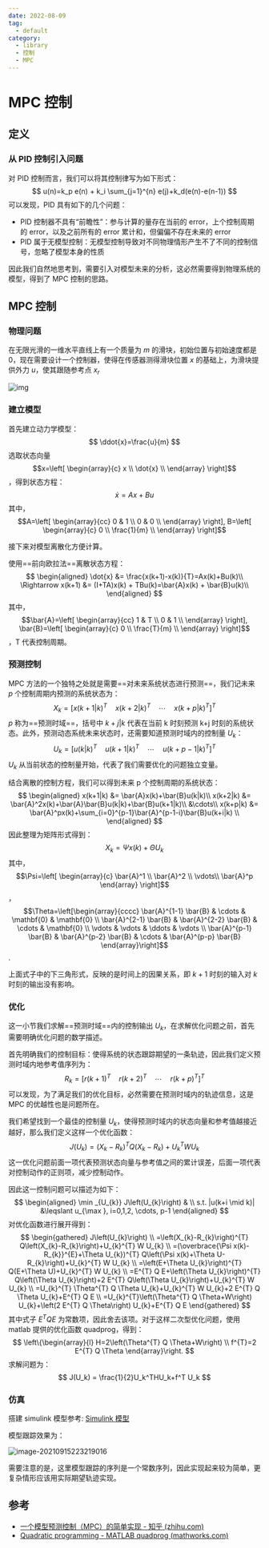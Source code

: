 ```yaml
---
date: 2022-08-09
tag:
  - default
category:
  - library
  - 控制
  - MPC
---
```



# MPC 控制


## 定义

### 从 PID 控制引入问题

对 PID 控制而言，我们可以将其控制律写为如下形式：
$$
u(n)=k_p e(n) + k_i \sum_{j=1}^{n} e(j)+k_d(e(n)-e(n-1))
$$
可以发现，PID 具有如下的几个问题：

- PID 控制器不具有“前瞻性”：参与计算的量存在当前的 error，上个控制周期的 error，以及之前所有的 error 累计和，但偏偏不存在未来的 error
- PID 属于无模型控制：无模型控制导致对不同物理情形产生不了不同的控制信号，忽略了模型本身的性质

因此我们自然地思考到，需要引入对模型未来的分析，这必然需要得到物理系统的模型，得到了 MPC 控制的思路。

## MPC 控制

### 物理问题

在无限光滑的一维水平直线上有一个质量为 $m$ 的滑块，初始位置与初始速度都是 0，现在需要设计一个控制器，使得在传感器测得滑块位置 $x$ 的基础上，为滑块提供外力 $u$，使其跟随参考点 $x_r$

![img](v2-4b210451ff0b0839979a9b1ca540ba6f_b.png)

### 建立模型

首先建立动力学模型：
$$
\ddot{x}=\frac{u}{m}
$$
选取状态向量 $$x=\left[
\begin{array}{c}
 x \\
 \dot{x} \\
\end{array}
\right]$$，得到状态方程：
$$
\dot{x} = Ax+Bu
$$
其中，
$$A=\left[
\begin{array}{cc}
 0 & 1 \\
 0 & 0 \\
\end{array}
\right], B=\left[
\begin{array}{c}
 0 \\
 \frac{1}{m} \\
\end{array}
\right]$$

接下来对模型离散化方便计算。

使用==前向欧拉法==离散状态方程：
$$
\begin{aligned}
\dot{x} &= \frac{x(k+1)-x(k)}{T}=Ax(k)+Bu(k)\\
\Rightarrow x(k+1) &= (I+TA)x(k) + TBu(k)=\bar{A}x(k) + \bar{B}u(k)\\
\end{aligned}
$$
其中，$$\bar{A}=\left[
\begin{array}{cc}
 1 & T \\
 0 & 1 \\
\end{array}
\right], \bar{B}=\left[
\begin{array}{c}
 0 \\
 \frac{T}{m} \\
\end{array}
\right]$$，T 代表控制周期。

### 预测控制

MPC 方法的一个独特之处就是需要==对未来系统状态进行预测==，我们记未来 $p$ 个控制周期内预测的系统状态为：
$$
X_k = [x(k+1|k)^T \quad x(k+2|k)^T \quad \cdots \quad x(k+p|k)^T ]^T
$$
$p$ 称为==预测时域==，括号中 $k+j|k$ 代表在当前 k 时刻预测 k+j 时刻的系统状态。此外，预测动态系统未来状态时，还需要知道预测时域内的控制量 $U_k$：
$$
U_k = [u(k|k)^T \quad u(k+1|k)^T \quad \cdots \quad u(k+p-1|k)^T ]^T
$$
$U_k$ 从当前状态的控制量开始，代表了我们需要优化的问题独立变量。

结合离散的控制方程，我们可以得到未来 p 个控制周期的系统状态：
$$
\begin{aligned}
x(k+1|k) &= \bar{A}x(k)+\bar{B}u(k|k)\\
x(k+2|k) &= \bar{A}^2x(k)+\bar{A}\bar{B}u(k|k)+\bar{B}u(k+1|k)\\
&\cdots\\
x(k+p|k) &= \bar{A}^px(k)+\sum_{i=0}^{p-1}\bar{A}^{p-1-i}\bar{B}u(k+i|k) \\
\end{aligned}
$$
因此整理为矩阵形式得到：
$$
X_k = \Psi x(k) + \Theta U_k
$$
其中，$$\Psi=\left[
\begin{array}{c}
 \bar{A}^1 \\
\bar{A}^2 \\ \vdots\\ \bar{A}^p \end{array}
\right]$$，$$\Theta=\left[\begin{array}{cccc}
\bar{A}^{1-1} \bar{B} & \cdots & \mathbf{0} & \mathbf{0} \\
\bar{A}^{2-1} \bar{B} & \bar{A}^{2-2} \bar{B} & \cdots & \mathbf{0} \\
\vdots & \vdots & \ddots & \vdots \\
\bar{A}^{p-1} \bar{B} & \bar{A}^{p-2} \bar{B} & \cdots & \bar{A}^{p-p} \bar{B}
\end{array}\right]$$.

上面式子中的下三角形式，反映的是时间上的因果关系，即 $k+1$ 时刻的输入对 $k$ 时刻的输出没有影响。

### 优化

这一小节我们求解==预测时域==内的控制输出 $U_k$，在求解优化问题之前，首先需要明确优化问题的数学描述。

首先明确我们的控制目标：使得系统的状态跟踪期望的一条轨迹，因此我们定义预测时域内地参考值序列为：
$$
R_k=[r(k+1)^T\quad r(k+2)^T\quad \cdots \quad r(k+p)^T]^T
$$
可以发现，为了满足我们的优化目标，必然需要在预测时域内的轨迹信息，这是 MPC 的优越性也是问题所在。

我们希望找到一个最佳的控制量 $U_k$，使得预测时域内的状态向量和参考值越接近越好，那么我们定义这样一个优化函数：
$$
J(U_k) = (X_k-R_k)^T Q (X_k-R_k) + U_k^TWU_k
$$
这一优化问题前面一项代表预测状态向量与参考值之间的累计误差，后面一项代表对控制动作的正则项，减少控制动作。

因此这一控制问题可以描述为如下：
$$
\begin{aligned}
\min _{U_{k}} J\left(U_{k}\right) & \\
s.t. |u(k+i \mid k)| &\leqslant u_{\max }, i=0,1,2, \cdots, p-1
\end{aligned}
$$
对优化函数进行展开得到：
$$
\begin{gathered}
J\left(U_{k}\right) \\
=\left(X_{k}-R_{k}\right)^{T} Q\left(X_{k}-R_{k}\right)+U_{k}^{T} W U_{k} \\
=(\overbrace{\Psi x(k)-R_{k}}^{E}+\Theta U_{k})^{T} Q\left(\Psi x(k)+\Theta U-R_{k}\right)+U_{k}^{T} W U_{k} \\
=\left(E+\Theta U_{k}\right)^{T} Q(E+\Theta U)+U_{k}^{T} W U_{k} \\
=E^{T} Q E+\left(\Theta U_{k}\right)^{T} Q\left(\Theta U_{k}\right)+2 E^{T} Q\left(\Theta U_{k}\right)+U_{k}^{T} W U_{k} \\
=U_{k}^{T} \Theta^{T} Q \Theta U_{k}+U_{k}^{T} W U_{k}+2 E^{T} Q \Theta U_{k}+E^{T} Q E \\
=U_{k}^{T}\left(\Theta^{T} Q \Theta+W\right) U_{k}+\left(2 E^{T} Q \Theta\right) U_{k}+E^{T} Q E
\end{gathered}
$$
其中式子 $E^TQE$ 为常数项，因此舍去该项。对于这样二次型优化问题，使用 matlab 提供的优化函数 quadprog，得到：
$$
\left\{\begin{array}{l}
H=2\left(\Theta^{T} Q \Theta+W\right) \\
f^{T}=2 E^{T} Q \Theta
\end{array}\right.
$$
求解问题为：
$$
J(U_k) = \frac{1}{2}U_k^THU_k+f^T U_k
$$

### 仿真

搭建 simulink 模型参考: [Simulink 模型](MPC_Test.slx)

模型跟踪效果为：

![image-20210915223219016](image-20210915223219016.png)

需要注意的是，这里模型跟踪的序列是一个常数序列，因此实现起来较为简单，更复杂情形应该用实际期望轨迹实现。



## 参考

- [一个模型预测控制（MPC）的简单实现 - 知乎 (zhihu.com)](https://zhuanlan.zhihu.com/p/141871796)
- [Quadratic programming - MATLAB quadprog (mathworks.com)](https://www.mathworks.com/help/releases/R2021a/optim/ug/quadprog.html?s_tid=doc_srchtitle)
